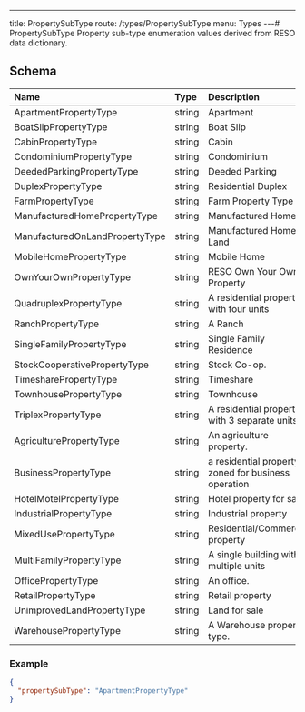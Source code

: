 ---
title: PropertySubType
route: /types/PropertySubType
menu: Types
---# PropertySubType
Property sub-type enumeration values derived from RESO data dictionary.


## Schema
| Name | Type | Description |
|:-----| :--- | :---------- |
| ApartmentPropertyType | string | Apartment  |
| BoatSlipPropertyType | string | Boat Slip  |
| CabinPropertyType | string | Cabin  |
| CondominiumPropertyType | string | Condominium  |
| DeededParkingPropertyType | string | Deeded Parking  |
| DuplexPropertyType | string | Residential Duplex  |
| FarmPropertyType | string | Farm Property Type  |
| ManufacturedHomePropertyType | string | Manufactured Home  |
| ManufacturedOnLandPropertyType | string | Manufactured Home + Land  |
| MobileHomePropertyType | string | Mobile Home  |
| OwnYourOwnPropertyType | string | RESO Own Your Own Property  |
| QuadruplexPropertyType | string | A residential property with four units  |
| RanchPropertyType | string | A Ranch  |
| SingleFamilyPropertyType | string | Single Family Residence  |
| StockCooperativePropertyType | string | Stock Co-op.  |
| TimesharePropertyType | string | Timeshare  |
| TownhousePropertyType | string | Townhouse  |
| TriplexPropertyType | string | A residential property with 3 separate units  |
| AgriculturePropertyType | string | An agriculture property.  |
| BusinessPropertyType | string | a residential property zoned for business operation  |
| HotelMotelPropertyType | string | Hotel property for sale.  |
| IndustrialPropertyType | string | Industrial property  |
| MixedUsePropertyType | string | Residential/Commercial property  |
| MultiFamilyPropertyType | string | A single building with multiple units  |
| OfficePropertyType | string | An office.  |
| RetailPropertyType | string | Retail property  |
| UnimprovedLandPropertyType | string | Land for sale  |
| WarehousePropertyType | string | A Warehouse property type.  |

### Example
```json
{
  "propertySubType": "ApartmentPropertyType"
}
```
